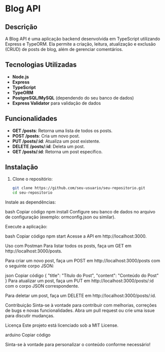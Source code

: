 # Blog API

## Descrição

A Blog API é uma aplicação backend desenvolvida em TypeScript utilizando Express e TypeORM. Ela permite a criação, leitura, atualização e exclusão (CRUD) de posts de blog, além de gerenciar comentários.

## Tecnologias Utilizadas

- **Node.js**
- **Express**
- **TypeScript**
- **TypeORM**
- **PostgreSQL/MySQL** (dependendo do seu banco de dados)
- **Express Validator** para validação de dados

## Funcionalidades

- **GET /posts**: Retorna uma lista de todos os posts.
- **POST /posts**: Cria um novo post.
- **PUT /posts/:id**: Atualiza um post existente.
- **DELETE /posts/:id**: Deleta um post.
- **GET /posts/:id**: Retorna um post específico.

## Instalação

1. Clone o repositório:

   ```bash
   git clone https://github.com/seu-usuario/seu-repositorio.git
   cd seu-repositorio
Instale as dependências:

bash
Copiar código
npm install
Configure seu banco de dados no arquivo de configuração (exemplo: ormconfig.json ou similar).

Execute a aplicação:

bash
Copiar código
npm start
Acesse a API em http://localhost:3000.

Uso com Postman
Para listar todos os posts, faça um GET em http://localhost:3000/posts.

Para criar um novo post, faça um POST em http://localhost:3000/posts com o seguinte corpo JSON:

json
Copiar código
{
  "title": "Título do Post",
  "content": "Conteúdo do Post"
}
Para atualizar um post, faça um PUT em http://localhost:3000/posts/:id com o corpo JSON correspondente.

Para deletar um post, faça um DELETE em http://localhost:3000/posts/:id.

Contribuição
Sinta-se à vontade para contribuir com melhorias, correções de bugs e novas funcionalidades. Abra um pull request ou crie uma issue para discutir mudanças.

Licença
Este projeto está licenciado sob a MIT License.

arduino
Copiar código

Sinta-se à vontade para personalizar o conteúdo conforme necessário!
